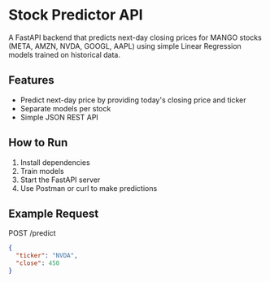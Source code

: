 # Stock Predictor API

A FastAPI backend that predicts next-day closing prices for MANGO stocks (META, AMZN, NVDA, GOOGL, AAPL) using simple Linear Regression models trained on historical data.

## Features
- Predict next-day price by providing today's closing price and ticker
- Separate models per stock
- Simple JSON REST API

## How to Run
1. Install dependencies
2. Train models
3. Start the FastAPI server
4. Use Postman or curl to make predictions

## Example Request
POST /predict
```json
{
  "ticker": "NVDA",
  "close": 450
}
